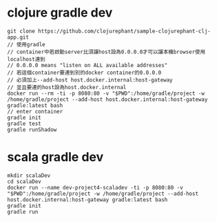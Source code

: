 # clojure gradle dev
    git clone https://github.com/clojurephant/sample-clojurephant-clj-app.git
    // 使用gradle
    // container中若啟動server比須讓host設為0.0.0.0才可以讓本機browser使用localhost連到
    // 0.0.0.0 means "listen on ALL available addresses"
    // 若這個container要連到別的docker container的0.0.0.0
    // 必須加上--add-host host.docker.internal:host-gateway
    // 並且要連的host設為host.docker.internal
    docker run --rm -ti -p 8080:80 -v "$PWD":/home/gradle/project -w /home/gradle/project --add-host host.docker.internal:host-gateway gradle:latest bash
    // enter container
    gradle init
    gradle test
    gradle runShadow

# scala gradle dev

    mkdir scalaDev
    cd scalaDev
    docker run --name dev-project4-scaladev -ti -p 8080:80 -v "$PWD":/home/gradle/project -w /home/gradle/project --add-host host.docker.internal:host-gateway gradle:latest bash
    gradle init
    gradle run